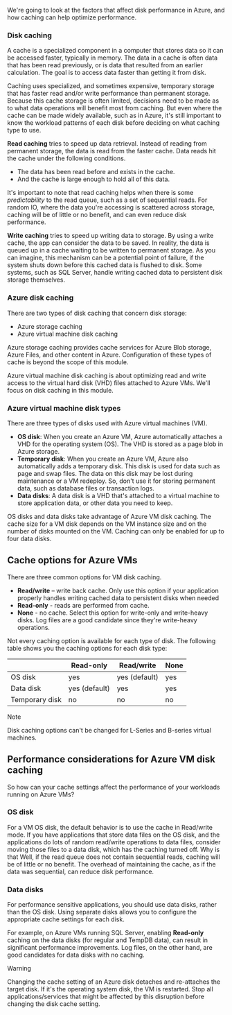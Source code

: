 We're going to look at the factors that affect disk performance in Azure, and how caching can help optimize performance. 

### Disk caching

A cache is a specialized component in a computer that stores data so it can be accessed faster, typically in memory. The data in a cache is often data that has been read previously, or is data that resulted from an earlier calculation. The goal is to access data faster than getting it from disk.

Caching uses specialized, and sometimes expensive, temporary storage that has faster read and/or write performance than permanent storage. Because this cache storage is often limited, decisions need to be made as to what data operations will benefit most from caching. But even where the cache can be made widely available, such as in Azure, it's still important to know the workload patterns of each disk before deciding on what caching type to use.

**Read caching** tries to speed up data retrieval. Instead of reading from permanent storage, the data is read from the faster cache. Data reads hit the cache under the following conditions.

- The data has been read before and exists in the cache.
- And the cache is large enough to hold all of this data.

It's important to note that read caching helps when there is some _predictability_ to the read queue, such as a set of sequential reads. For random IO, where the data you're accessing is scattered across storage, caching will be of little or no benefit, and can even reduce disk performance.

**Write caching** tries to speed up writing data to storage. By using a write cache, the app can consider the data to be saved. In reality, the data is queued up in a cache waiting to be written to permanent storage. As you can imagine, this mechanism can be a potential point of failure, if the system shuts down before this cached data is flushed to disk. Some systems, such as SQL Server, handle writing cached data to persistent disk storage themselves.  

### Azure disk caching

There are two types of disk caching that concern disk storage:

- Azure storage caching
- Azure virtual machine disk caching

Azure storage caching provides cache services for Azure Blob storage, Azure Files, and other content in Azure. Configuration of these types of cache is beyond the scope of this module.

Azure virtual machine disk caching is about optimizing read and write access to the virtual hard disk (VHD) files attached to Azure VMs. We'll focus on disk caching in this module.

### Azure virtual machine disk types

There are three types of disks used with Azure virtual machines (VM).

- **OS disk**: When you create an Azure VM, Azure automatically attaches a VHD for the operating system (OS). The VHD is stored as a page blob in Azure storage.
- **Temporary disk**: When you create an Azure VM, Azure also automatically adds a temporary disk. This disk is used for data such as page and swap files. The data on this disk may be lost during maintenance or a VM redeploy. So, don't use it for storing permanent data, such as database files or transaction logs.
- **Data disks**: A data disk is a VHD that's attached to a virtual machine to store application data, or other data you need to keep.

OS disks and data disks take advantage of Azure VM disk caching. The cache size for a VM disk depends on the VM instance size and on the number of disks mounted on the VM. Caching can only be enabled for up to four data disks.

## Cache options for Azure VMs

There are three common options for VM disk caching.

- **Read/write** – write back cache.  Only use this option if your application properly handles writing cached data to persistent disks when needed
- **Read-only** - reads are performed from cache.
- **None** - no cache. Select this option for write-only and write-heavy disks. Log files are a good candidate since they're write-heavy operations.

Not every caching option is available for each type of disk. The following table shows you the caching options for each disk type:

| |**Read-only**  |**Read/write**  |**None**  |
|---------|---------|---------|---------|
|OS disk     |   yes      |   yes (default)     |   yes      |
|Data disk     |   yes (default)      |  yes       |  yes       |
|Temporary disk     |  no       |   no      |   no      |

> [!NOTE]
> Disk caching options can't be changed for L-Series and B-series virtual machines.

## Performance considerations for Azure VM disk caching

So how can your cache settings affect the performance of your workloads running on Azure VMs?

### OS disk

For a VM OS disk, the default behavior is to use the cache in Read/write mode. If you have applications that store data files on the OS disk, and the applications do lots of random read/write operations to data files, consider moving those files to a data disk, which has the caching turned off. Why is that Well, if the read queue does not contain sequential reads, caching will be of little or no benefit. The overhead of maintaining the cache, as if the data was sequential, can reduce disk performance.

### Data disks

For performance sensitive applications, you should use data disks, rather than the OS disk. Using separate disks allows you to configure the appropriate cache settings for each disk.

For example, on Azure VMs running SQL Server, enabling **Read-only** caching on the data disks (for regular and TempDB data), can result in significant performance improvements. Log files, on the other hand, are good candidates for data disks with no caching.

> [!WARNING]
> Changing the cache setting of an Azure disk detaches and re-attaches the target disk. If it's the operating system disk, the VM is restarted. Stop all applications/services that might be affected by this disruption before changing the disk cache setting.
>
>